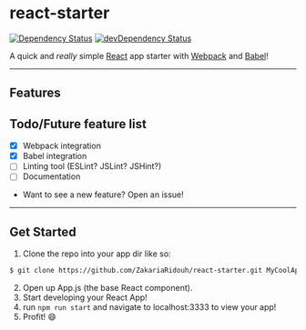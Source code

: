 # react-starter
[![Dependency Status](https://david-dm.org/zakariaridouh/react-starter.svg)](https://david-dm.org/zakariaridouh/react-starter)
[![devDependency Status](https://david-dm.org/zakariaridouh/react-starter/dev-status.svg)](https://david-dm.org/zakariaridouh/react-starter#info=devDependencies)

A quick and _really_ simple [React](https://facebook.github.io/react/) app starter with [Webpack](https://webpack.github.io/) and [Babel](https://babeljs.io/)!

---

## Features

## Todo/Future feature list

- [x] Webpack integration
- [x] Babel integration
- [ ] Linting tool (ESLint? JSLint? JSHint?)
- [ ] Documentation

* Want to see a new feature? Open an issue!

---

## Get Started
1. Clone the repo into your app dir like so:
```sh
$ git clone https://github.com/ZakariaRidouh/react-starter.git MyCoolApp
```
2. Open up App.js (the base React component).
3. Start developing your React App!
4. run ``` npm run start ``` and navigate to localhost:3333 to view your app!
5. Profit! :smile:
